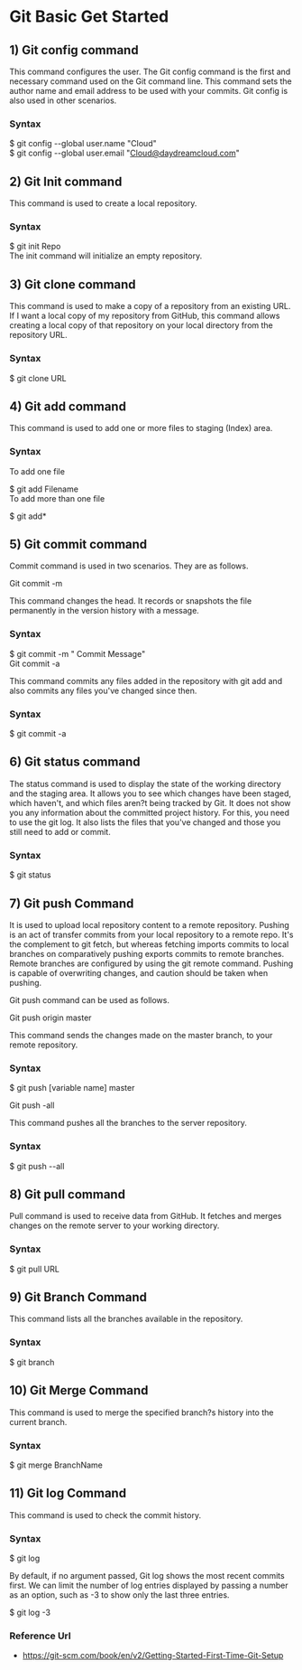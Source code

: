# Git Basic Get Started

## 1) Git config command
This command configures the user. The Git config command is the first and necessary command used on the Git command line. This command sets the author name and email address to be used with your commits. Git config is also used in other scenarios.

### Syntax

$ git config --global user.name "Cloud"  
$ git config --global user.email "Cloud@daydreamcloud.com"  

## 2) Git Init command
This command is used to create a local repository.

### Syntax

$ git init Repo  
The init command will initialize an empty repository.

## 3) Git clone command
This command is used to make a copy of a repository from an existing URL. If I want a local copy of my repository from GitHub, this command allows creating a local copy of that repository on your local directory from the repository URL.

### Syntax

$ git clone URL  

## 4) Git add command
This command is used to add one or more files to staging (Index) area.

### Syntax

To add one file

$ git add Filename  
To add more than one file

$ git add*  

## 5) Git commit command
Commit command is used in two scenarios. They are as follows.

Git commit -m

This command changes the head. It records or snapshots the file permanently in the version history with a message.

### Syntax

$ git commit -m " Commit Message"  
Git commit -a

This command commits any files added in the repository with git add and also commits any files you've changed since then.

### Syntax

$ git commit -a  

## 6) Git status command
The status command is used to display the state of the working directory and the staging area. It allows you to see which changes have been staged, which haven't, and which files aren?t being tracked by Git. It does not show you any information about the committed project history. For this, you need to use the git log. It also lists the files that you've changed and those you still need to add or commit.

### Syntax

$ git status  

## 7) Git push Command
It is used to upload local repository content to a remote repository. Pushing is an act of transfer commits from your local repository to a remote repo. It's the complement to git fetch, but whereas fetching imports commits to local branches on comparatively pushing exports commits to remote branches. Remote branches are configured by using the git remote command. Pushing is capable of overwriting changes, and caution should be taken when pushing.

Git push command can be used as follows.

Git push origin master

This command sends the changes made on the master branch, to your remote repository.

### Syntax

$ git push [variable name] master  

Git push -all

This command pushes all the branches to the server repository.

### Syntax

$ git push --all  

## 8) Git pull command
Pull command is used to receive data from GitHub. It fetches and merges changes on the remote server to your working directory.

### Syntax

$ git pull URL 

## 9) Git Branch Command
This command lists all the branches available in the repository.

### Syntax

$ git branch  

## 10) Git Merge Command
This command is used to merge the specified branch?s history into the current branch.

### Syntax

$ git merge BranchName  

## 11) Git log Command
This command is used to check the commit history.

### Syntax

$ git log  

By default, if no argument passed, Git log shows the most recent commits first. We can limit the number of log entries displayed by passing a number as an option, such as -3 to show only the last three entries.

$ git log -3  

### Reference Url
- https://git-scm.com/book/en/v2/Getting-Started-First-Time-Git-Setup

